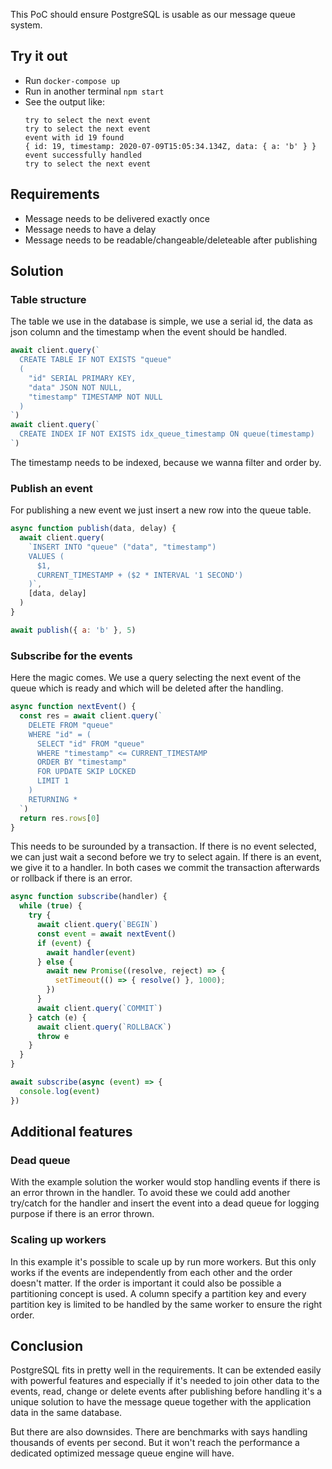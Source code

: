 This PoC should ensure PostgreSQL is usable as our message queue system.

## Try it out

* Run `docker-compose up`
* Run in another terminal `npm start`
* See the output like:
  ```
  try to select the next event
  try to select the next event
  event with id 19 found
  { id: 19, timestamp: 2020-07-09T15:05:34.134Z, data: { a: 'b' } }
  event successfully handled
  try to select the next event
  ```

## Requirements

* Message needs to be delivered exactly once
* Message needs to have a delay
* Message needs to be readable/changeable/deleteable after publishing

## Solution

### Table structure

The table we use in the database is simple, we use a serial id, the data as json
column and the timestamp when the event should be handled.

```javascript
await client.query(`
  CREATE TABLE IF NOT EXISTS "queue"
  (
    "id" SERIAL PRIMARY KEY,
    "data" JSON NOT NULL,
    "timestamp" TIMESTAMP NOT NULL
  )
`)
await client.query(`
  CREATE INDEX IF NOT EXISTS idx_queue_timestamp ON queue(timestamp)
`)
```

The timestamp needs to be indexed, because we wanna filter and order by.

### Publish an event

For publishing a new event we just insert a new row into the queue table.

```javascript
async function publish(data, delay) {
  await client.query(
    `INSERT INTO "queue" ("data", "timestamp")
    VALUES (
      $1,
      CURRENT_TIMESTAMP + ($2 * INTERVAL '1 SECOND')
    )`,
    [data, delay]
  )
}

await publish({ a: 'b' }, 5)
```

### Subscribe for the events

Here the magic comes. We use a query selecting the next event of the queue which
is ready and which will be deleted after the handling.

```javascript
async function nextEvent() {
  const res = await client.query(`
    DELETE FROM "queue"
    WHERE "id" = (
      SELECT "id" FROM "queue"
      WHERE "timestamp" <= CURRENT_TIMESTAMP
      ORDER BY "timestamp"
      FOR UPDATE SKIP LOCKED
      LIMIT 1
    )
    RETURNING *
  `)
  return res.rows[0]
}
```

This needs to be surounded by a transaction. If there is no event selected, we
can just wait a second before we try to select again. If there is an event, we
give it to a handler. In both cases we commit the transaction afterwards or
rollback if there is an error.

```javascript
async function subscribe(handler) {
  while (true) {
    try {
      await client.query(`BEGIN`)
      const event = await nextEvent()
      if (event) {
        await handler(event)
      } else {
        await new Promise((resolve, reject) => {
          setTimeout(() => { resolve() }, 1000);
        })
      }
      await client.query(`COMMIT`)
    } catch (e) {
      await client.query(`ROLLBACK`)
      throw e
    }
  }
}

await subscribe(async (event) => {
  console.log(event)
})
```

## Additional features

### Dead queue

With the example solution the worker would stop handling events if there is an
error thrown in the handler. To avoid these we could add another try/catch for
the handler and insert the event into a dead queue for logging purpose if there
is an error thrown.

### Scaling up workers

In this example it's possible to scale up by run more workers. But this only
works if the events are independently from each other and the order doesn't
matter. If the order is important it could also be possible a partitioning
concept is used. A column specify a partition key and every partition key is
limited to be handled by the same worker to ensure the right order.

## Conclusion

PostgreSQL fits in pretty well in the requirements. It can be extended easily
with powerful features and especially if it's needed to join other data to the
events, read, change or delete events after publishing before handling it's
a unique solution to have the message queue together with the application data
in the same database.

But there are also downsides. There are benchmarks with says handling thousands
of events per second. But it won't reach the performance a dedicated optimized
message queue engine will have.
